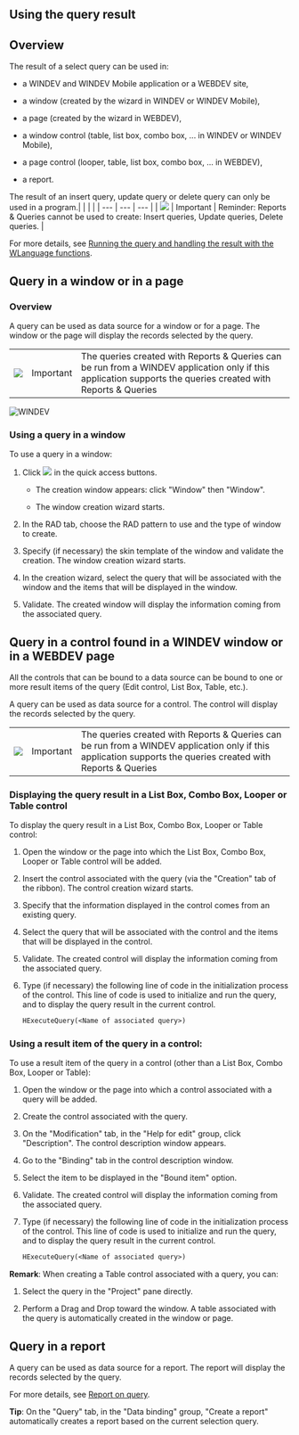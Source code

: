 


## Using the query result
			



<a name="NOTE1"></a>
<a name="NOTE1_1"></a>


## Overview
<a name="overview_ELTTEXTE000217"></a>
The result of a select query can be used in:

- a WINDEV and WINDEV Mobile application or a WEBDEV site,

- a window (created by the wizard in WINDEV or WINDEV Mobile),

- a page (created by the wizard in WEBDEV),

- a window control (table, list box, combo box, ... in WINDEV or WINDEV Mobile),

- a page control (looper, table, list box, combo box, ... in WEBDEV),

- a report.




The result of an insert query, update query or delete query can only be used in a program.|   |   |   |
| --- | --- | --- |
| ![](https://doc.pcsoft.fr/en-US/images/image.awp?langid=3&name=ER.png) | Important | Reminder: Reports & Queries cannot be used to create: Insert queries, Update queries, Delete queries. |



For more details, see [Running the query and handling the result with the WLanguage functions](../Editeurs/2032027.md).

<a name="NOTE2"></a>
<a name="NOTE2_1"></a>


## Query in a window or in a page
<a name="query_window_page_ELTTEXTE000259"></a>


### Overview
<a name="overview_ELTPARAGRAPHE000035"></a>

A query can be used as data source for a window or for a page. The window or the page will display the records selected by the query.

|   |   |   |
| --- | --- | --- |
| ![](https://doc.pcsoft.fr/en-US/images/image.awp?langid=3&name=ER.png) | Important | The queries created with Reports & Queries can be run from a WINDEV application only if this application supports the queries created with Reports & Queries |




<a name="NOTE2_2"></a>
![WINDEV](https://doc.pcsoft.fr/ext/images/us/WD.png) 

### Using a query in a window
<a name="using_query_window_ELTPARAGRAPHE000048"></a>

To use a query in a window: 

1. Click ![](https://doc.pcsoft.fr/en-US/images/image.awp?langid=3&name=ico_nouveau.gif) in the quick access buttons. 

	- The creation window appears: click "Window" then "Window".

	- The window creation wizard starts.




2. In the RAD tab, choose the RAD pattern to use and the type of window to create.

3. Specify (if necessary) the skin template of the window and validate the creation. The window creation wizard starts.

4. In the creation wizard, select the query that will be associated with the window and the items that will be displayed in the window.

5. Validate. The created window will display the information coming from the associated query.



<a name="NOTE2_3"></a>

<a name="NOTE3"></a>
<a name="NOTE3_1"></a>


## Query in a control found in a WINDEV window or in a WEBDEV page
<a name="query_control_found_windev_window_webdev_page_ELTTEXTE000313"></a>
All the controls that can be bound to a data source can be bound to one or more result items of the query (Edit control, List Box, Table, etc.).

A query can be used as data source for a control. The control will display the records selected by the query.

|   |   |   |
| --- | --- | --- |
| ![](https://doc.pcsoft.fr/en-US/images/image.awp?langid=3&name=ER.png) | Important | The queries created with Reports & Queries can be run from a WINDEV application only if this application supports the queries created with Reports & Queries |




<a name="NOTE3_2"></a>


### Displaying the query result in a List Box, Combo Box, Looper or Table control 
<a name="displaying_the_query_result_list_box_combo_box_looper_table_control_ELTPARAGRAPHE000099"></a>

To display the query result in a List Box, Combo Box, Looper or Table control:

1. Open the window or the page into which the List Box, Combo Box, Looper or Table control will be added.

2. Insert the control associated with the query (via the "Creation" tab of the ribbon). The control creation wizard starts.

3. Specify that the information displayed in the control comes from an existing query.

4. Select the query that will be associated with the control and the items that will be displayed in the control.

5. Validate. The created control will display the information coming from the associated query.

6. Type (if necessary) the following line of code in the initialization process of the control. This line of code is used to initialize and run the query, and to display the query result in the current control. 
	
	```txt
	HExecuteQuery(<Name of associated query>)
	```




<a name="NOTE3_3"></a>


### Using a result item of the query in a control:
<a name="using_result_item_the_query_control_ELTPARAGRAPHE000115"></a>

To use a result item of the query in a control (other than a List Box, Combo Box, Looper or Table):

1. Open the window or the page into which a control associated with a query will be added.

2. Create the control associated with the query.

3. On the "Modification" tab, in the "Help for edit" group, click "Description". The control description window appears.

4. Go to the "Binding" tab in the control description window.

5. Select the item to be displayed in the "Bound item" option.

6. Validate. The created control will display the information coming from the associated query.

7. Type (if necessary) the following line of code in the initialization process of the control. This line of code is used to initialize and run the query, and to display the query result in the current control.
	
	```txt
	HExecuteQuery(<Name of associated query>)
	```





**Remark**: When creating a Table control associated with a query, you can:

1. Select the query in the "Project" pane directly.

2. Perform a Drag and Drop toward the window. A table associated with the query is automatically created in the window or page.




<a name="NOTE4"></a>
<a name="NOTE4_1"></a>


## Query in a report
<a name="query_report_ELTTEXTE000367"></a>
A query can be used as data source for a report. The report will display the records selected by the query.

For more details, see [Report on query](../WDChamp/1011013.md).

**Tip**: On the "Query" tab, in the "Data binding" group, "Create a report" automatically creates a report based on the current selection query.


